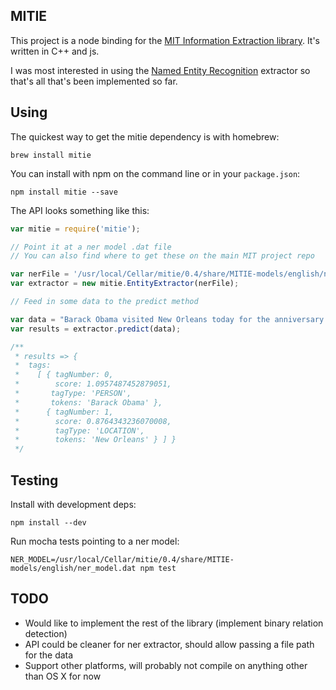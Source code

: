 ## MITIE

This project is a node binding for the [MIT Information Extraction library](https://github.com/mit-nlp/MITIE). It's written in C++ and js.

I was most interested in using the [Named Entity Recognition](https://en.wikipedia.org/wiki/Named-entity_recognition) extractor so that's all that's been implemented so far.

## Using

The quickest way to get the mitie dependency is with homebrew:

```
brew install mitie
```

You can install with npm on the command line or in your `package.json`:

```
npm install mitie --save
```

The API looks something like this:

```javascript
var mitie = require('mitie');

// Point it at a ner model .dat file
// You can also find where to get these on the main MIT project repo

var nerFile = '/usr/local/Cellar/mitie/0.4/share/MITIE-models/english/ner_model.dat';
var extractor = new mitie.EntityExtractor(nerFile);

// Feed in some data to the predict method

var data = "Barack Obama visited New Orleans today for the anniversary of Hurricane Katrina."
var results = extractor.predict(data);

/**
 * results => {
 *  tags:
 *    [ { tagNumber: 0,
 *        score: 1.0957487452879051,
 *       tagType: 'PERSON',
 *       tokens: 'Barack Obama' },
 *      { tagNumber: 1,
 *        score: 0.8764343236070008,
 *        tagType: 'LOCATION',
 *        tokens: 'New Orleans' } ] }
 */
```

## Testing

Install with development deps:

```
npm install --dev
```

Run mocha tests pointing to a ner model:

```
NER_MODEL=/usr/local/Cellar/mitie/0.4/share/MITIE-models/english/ner_model.dat npm test
```

## TODO

* Would like to implement the rest of the library (implement binary relation detection)
* API could be cleaner for ner extractor, should allow passing a file path for the data
* Support other platforms, will probably not compile on anything other than OS X for now

